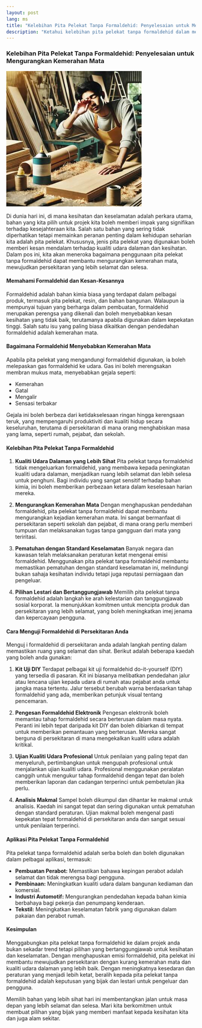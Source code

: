```yaml
---
layout: post
lang: ms
title: "Kelebihan Pita Pelekat Tanpa Formaldehid: Penyelesaian untuk Mengurangkan Kemerahan Mata"
description: "Ketahui kelebihan pita pelekat tanpa formaldehid dalam mengurangkan kemerahan mata dan meningkatkan kualiti udara dalaman. Pelajari bagaimana pita pelekat ini menyumbang kepada persekitaran yang lebih sihat, pematuhan dengan standard keselamatan, dan amalan lestari. Temui kaedah untuk menguji formaldehid di rumah atau tempat kerja anda untuk memastikan ruang yang selamat dan selesa."
---
```

### Kelebihan Pita Pelekat Tanpa Formaldehid: Penyelesaian untuk Mengurangkan Kemerahan Mata
![Kemerahan Mata](/images/eye-irritation.jpg "Kemerahan Mata")

Di dunia hari ini, di mana kesihatan dan keselamatan adalah perkara utama, bahan yang kita pilih untuk projek kita boleh memberi impak yang signifikan terhadap kesejahteraan kita. Salah satu bahan yang sering tidak diperhatikan tetapi memainkan peranan penting dalam kehidupan seharian kita adalah pita pelekat. Khususnya, jenis pita pelekat yang digunakan boleh memberi kesan mendalam terhadap kualiti udara dalaman dan kesihatan. Dalam pos ini, kita akan meneroka bagaimana penggunaan pita pelekat tanpa formaldehid dapat membantu mengurangkan kemerahan mata, mewujudkan persekitaran yang lebih selamat dan selesa.

#### Memahami Formaldehid dan Kesan-Kesannya

Formaldehid adalah bahan kimia biasa yang terdapat dalam pelbagai produk, termasuk pita pelekat, resin, dan bahan bangunan. Walaupun ia mempunyai tujuan yang berharga dalam pembuatan, formaldehid merupakan perengsa yang dikenali dan boleh menyebabkan kesan kesihatan yang tidak baik, terutamanya apabila digunakan dalam kepekatan tinggi. Salah satu isu yang paling biasa dikaitkan dengan pendedahan formaldehid adalah kemerahan mata.

#### Bagaimana Formaldehid Menyebabkan Kemerahan Mata

Apabila pita pelekat yang mengandungi formaldehid digunakan, ia boleh melepaskan gas formaldehid ke udara. Gas ini boleh merengsakan membran mukus mata, menyebabkan gejala seperti:
- Kemerahan
- Gatal
- Mengalir
- Sensasi terbakar

Gejala ini boleh berbeza dari ketidakselesaan ringan hingga kerengsaan teruk, yang mempengaruhi produktiviti dan kualiti hidup secara keseluruhan, terutama di persekitaran di mana orang menghabiskan masa yang lama, seperti rumah, pejabat, dan sekolah.

#### Kelebihan Pita Pelekat Tanpa Formaldehid

1. **Kualiti Udara Dalaman yang Lebih Sihat**
   Pita pelekat tanpa formaldehid tidak mengeluarkan formaldehid, yang membawa kepada peningkatan kualiti udara dalaman, menjadikan ruang lebih selamat dan lebih selesa untuk penghuni. Bagi individu yang sangat sensitif terhadap bahan kimia, ini boleh memberikan perbezaan ketara dalam keselesaan harian mereka.

2. **Mengurangkan Kemerahan Mata**
   Dengan menghapuskan pendedahan formaldehid, pita pelekat tanpa formaldehid dapat membantu mengurangkan kejadian kemerahan mata. Ini sangat bermanfaat di persekitaran seperti sekolah dan pejabat, di mana orang perlu memberi tumpuan dan melaksanakan tugas tanpa gangguan dari mata yang teriritasi.

3. **Pematuhan dengan Standard Keselamatan**
   Banyak negara dan kawasan telah melaksanakan peraturan ketat mengenai emisi formaldehid. Menggunakan pita pelekat tanpa formaldehid membantu memastikan pematuhan dengan standard keselamatan ini, melindungi bukan sahaja kesihatan individu tetapi juga reputasi perniagaan dan pengeluar.

4. **Pilihan Lestari dan Bertanggungjawab**
   Memilih pita pelekat tanpa formaldehid adalah langkah ke arah kelestarian dan tanggungjawab sosial korporat. Ia menunjukkan komitmen untuk mencipta produk dan persekitaran yang lebih selamat, yang boleh meningkatkan imej jenama dan kepercayaan pengguna.

#### Cara Menguji Formaldehid di Persekitaran Anda

Menguj i formaldehid di persekitaran anda adalah langkah penting dalam memastikan ruang yang selamat dan sihat. Berikut adalah beberapa kaedah yang boleh anda gunakan:

1. **Kit Uji DIY**
   Terdapat pelbagai kit uji formaldehid do-it-yourself (DIY) yang tersedia di pasaran. Kit ini biasanya melibatkan pendedahan jalur atau lencana ujian kepada udara di rumah atau pejabat anda untuk jangka masa tertentu. Jalur tersebut berubah warna berdasarkan tahap formaldehid yang ada, memberikan petunjuk visual tentang pencemaran.

2. **Pengesan Formaldehid Elektronik**
   Pengesan elektronik boleh memantau tahap formaldehid secara berterusan dalam masa nyata. Peranti ini lebih tepat daripada kit DIY dan boleh dibiarkan di tempat untuk memberikan pemantauan yang berterusan. Mereka sangat berguna di persekitaran di mana mengekalkan kualiti udara adalah kritikal.

3. **Ujian Kualiti Udara Profesional**
   Untuk penilaian yang paling tepat dan menyeluruh, pertimbangkan untuk mengupah profesional untuk menjalankan ujian kualiti udara. Profesional menggunakan peralatan canggih untuk mengukur tahap formaldehid dengan tepat dan boleh memberikan laporan dan cadangan terperinci untuk pembetulan jika perlu.

4. **Analisis Makmal**
   Sampel boleh dikumpul dan dihantar ke makmal untuk analisis. Kaedah ini sangat tepat dan sering digunakan untuk pematuhan dengan standard peraturan. Ujian makmal boleh mengenal pasti kepekatan tepat formaldehid di persekitaran anda dan sangat sesuai untuk penilaian terperinci.

#### Aplikasi Pita Pelekat Tanpa Formaldehid

Pita pelekat tanpa formaldehid adalah serba boleh dan boleh digunakan dalam pelbagai aplikasi, termasuk:
- **Pembuatan Perabot:** Memastikan bahawa kepingan perabot adalah selamat dan tidak merengsa bagi pengguna.
- **Pembinaan:** Meningkatkan kualiti udara dalam bangunan kediaman dan komersial.
- **Industri Automotif:** Mengurangkan pendedahan kepada bahan kimia berbahaya bagi pekerja dan penumpang kenderaan.
- **Tekstil:** Meningkatkan keselamatan fabrik yang digunakan dalam pakaian dan perabot rumah.

#### Kesimpulan

Menggabungkan pita pelekat tanpa formaldehid ke dalam projek anda bukan sekadar trend tetapi pilihan yang bertanggungjawab untuk kesihatan dan keselamatan. Dengan menghapuskan emisi formaldehid, pita pelekat ini membantu mewujudkan persekitaran dengan kurang kemerahan mata dan kualiti udara dalaman yang lebih baik. Dengan meningkatnya kesedaran dan peraturan yang menjadi lebih ketat, beralih kepada pita pelekat tanpa formaldehid adalah keputusan yang bijak dan lestari untuk pengeluar dan pengguna.

Memilih bahan yang lebih sihat hari ini membentangkan jalan untuk masa depan yang lebih selamat dan selesa. Mari kita berkomitmen untuk membuat pilihan yang bijak yang memberi manfaat kepada kesihatan kita dan juga alam sekitar.

